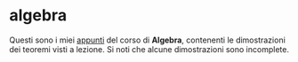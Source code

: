 # algebra

Questi sono i miei [appunti](https://ph-notes.github.io/algebra/html/index.html) del corso di **Algebra**, contenenti le dimostrazioni dei teoremi visti a lezione. Si noti che alcune dimostrazioni sono incomplete.

